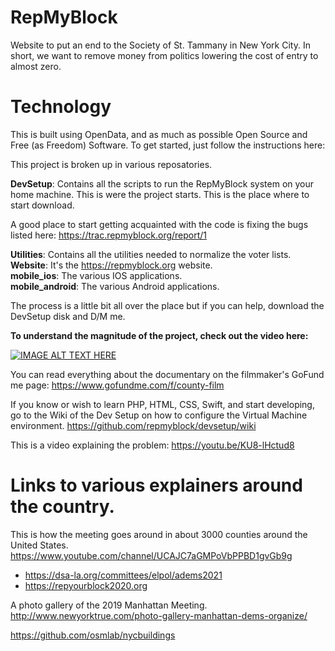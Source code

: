   
# RepMyBlock
Website to put an end to the Society of St. Tammany in New York City. In short, we want to remove money from politics lowering the cost of entry to almost zero.

# Technology
This is built using OpenData, and as much as possible Open Source and Free (as Freedom) Software. To get started, just follow the instructions here: 

This project is broken up in various reposatories.

**DevSetup**: Contains all the scripts to run the RepMyBlock system on your home machine. This is were the project starts. This is the place where to start download.

A good place to start getting acquainted with the code is fixing the bugs listed here: https://trac.repmyblock.org/report/1

**Utilities**: Contains all the utilities needed to normalize the voter lists.<BR>
**Website**: It's the https://repmyblock.org website.<BR>
**mobile_ios**: The various IOS applications.<BR>
**mobile_android**: The various Android applications.
 
The process is a little bit all over the place but if you can help, download the DevSetup disk and D/M me.

  **To understand the magnitude of the project, check out the video here:**<BR>
 
  [![IMAGE ALT TEXT HERE](https://img.youtube.com/vi/_DVyS5m7dQs/0.jpg)](https://www.youtube.com/watch?v=_DVyS5m7dQs)
  
You can read everything about the documentary on the filmmaker's GoFund me page: https://www.gofundme.com/f/county-film


If you know or wish to learn PHP, HTML, CSS, Swift, and start developing, go to the Wiki of the Dev Setup on how to configure the Virtual Machine environment. https://github.com/repmyblock/devsetup/wiki


This is a video explaining the problem: https://youtu.be/KU8-lHctud8
  
# Links to various explainers around the country.
This is how the meeting goes around in about 3000 counties around the United States.<BR>
https://www.youtube.com/channel/UCAJC7aGMPoVbPPBD1gvGb9g

* https://dsa-la.org/committees/elpol/adems2021
* https://repyourblock2020.org

A photo gallery of the 2019 Manhattan Meeting.<BR>
http://www.newyorktrue.com/photo-gallery-manhattan-dems-organize/



https://github.com/osmlab/nycbuildings


<!--

**Here are some ideas to get you started:**

🙋‍♀️ A short introduction - what is your organization all about?
🌈 Contribution guidelines - how can the community get involved?
👩‍💻 Useful resources - where can the community find your docs? Is there anything else the community should know?
🍿 Fun facts - what does your team eat for breakfast?
🧙 Remember, you can do mighty things with the power of [Markdown](https://docs.github.com/github/writing-on-github/getting-started-with-writing-and-formatting-on-github/basic-writing-and-formatting-syntax)
-->
